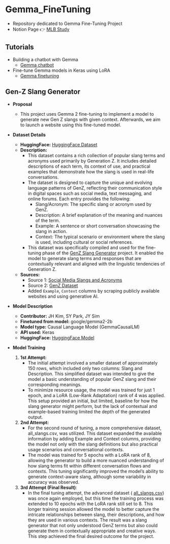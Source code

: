 # Gemma_FineTuning

- Repository dedicated to Gemma Fine-Tuning Project
- Notion Page 👉 [MLB Study](https://www.notion.so/Google-MLB-e9fb1b81889b4edd9a938ea73dfca248)

## Tutorials
- Building a chatbot with Gemma
    - [Gemma chatbot](https://ai.google.dev/gemma/docs/gemma_chat)
- Fine-tune Gemma models in Keras using LoRA
    - [Gemma finetuning](https://ai.google.dev/gemma/docs/lora_tuning)

## Gen-Z Slang Generator
- **Proposal**
    - This project uses Gemma 2 fine-tuning to implement a model to generate new Gen Z slangs with given context. Afterwards, we aim to launch a website using this fine-tuned model. 

- **Dataset Details**
    - **HuggingFace:** [HuggingFace Dataset](https://huggingface.co/datasets/SeoyeonPark1223/genz-slangs)
    - **Description:**
        - This dataset contains a rich collection of popular slang terms and acronyms used primarily by Generation Z. It includes detailed descriptions of each term, its context of use, and practical examples that demonstrate how the slang is used in real-life conversations.
        - The dataset is designed to capture the unique and evolving language patterns of GenZ, reflecting their communication style in digital spaces such as social media, text messaging, and online forums. Each entry provides the following:
            - Slang/Acronym: The specific slang or acronym used by GenZ.
            - Description: A brief explanation of the meaning and nuances of the term.
            - Example: A sentence or short conversation showcasing the slang in action. 
            - Context: The typical scenario or environment where the slang is used, including cultural or social references. 
        - This dataset was specifically compiled and used for the fine-tuning phase of the [GenZ Slang Generator](https://huggingface.co/SeoyeonPark1223/genz-slang-generator) project. It enabled the model to generate slang terms and responses that are contextually relevant and aligned with the linguistic tendencies of Generation Z.
    - **Sources:**
        - Source 1: [Social Media Slangs and Acronyms](https://www.kaggle.com/datasets/rizdelhi/socialmediaabbrevations)
        - Source 2: [GenZ Dataset](https://github.com/kaspercools/genz-dataset.git)
        - Added `Example`, `Context` columns by scraping publicly available websites and using generative AI.

- **Model Description**
    - **Contributor:** JH Kim, SY Park, JY Sim
    - **Finetuned from model:** google/gemma2-2b
    - **Model type:** Causal Language Model (GemmaCausalLM)
    - **API used:** Keras 
    - **HuggingFace:** [HuggingFace Model](https://huggingface.co/SeoyeonPark1223/genz-slang-generator)

- **Model Training**
    1. **1st Attempt:**
        - The initial attempt involved a smaller dataset of approximately 150 rows, which included only two columns: Slang and Description. This simplified dataset was intended to give the model a basic understanding of popular GenZ slang and their corresponding meanings. 
        - To minimize resource usage, the model was trained for just 1 epoch, and a LoRA (Low-Rank Adaptation) rank of 4 was applied. This setup provided an initial, but limited, baseline for how the slang generator might perform, but the lack of contextual and example-based training limited the depth of the generated output.
	2. **2nd Attempt:**
        - For the second round of tuning, a more comprehensive dataset, all_slangs.csv, was utilized. This dataset expanded the available information by adding Example and Context columns, providing the model not only with the slang definitions but also practical usage scenarios and conversational contexts. 
        - The model was trained for 5 epochs with a LoRA rank of 8, allowing the generator to build a more nuanced understanding of how slang terms fit within different conversation flows and contexts. This tuning significantly improved the model’s ability to generate context-aware slang, although some variability in accuracy was observed.
	3. **3rd Attempt (Final Result)**:
        - In the final tuning attempt, the advanced dataset ( [all_slangs.csv](https://huggingface.co/datasets/SeoyeonPark1223/genz-slangs)) was once again employed, but this time the training process was extended to 10 epochs with the LoRA rank still set to 8. This longer training session allowed the model to better capture the intricate relationships between slang, their descriptions, and how they are used in various contexts. The result was a slang generator that not only understood GenZ terms but also could generate them in contextually appropriate and creative ways. This step achieved the final desired outcome for the project.